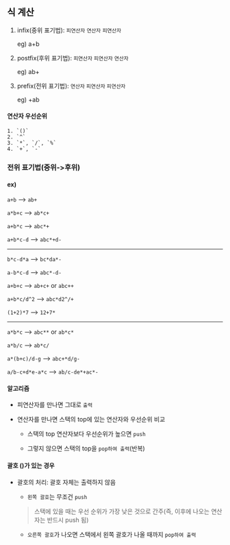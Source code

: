 ## 식 계산
1. infix(중위 표기법): `피연산자` `연산자` `피연산자`

    eg) a+b
2. postfix(후위 표기법): `피연산자` `피연산자` `연산자`

    eg) ab+

3. prefix(전위 표기법): `연산자` `피연산자` `피연산자`

    eg) +ab


#### 연산자 우선순위
```
1. `()`
2. `^`
3. `*`, `/`, `%`
4. `+`, `-`
```

### 전위 표기법(중위->후위)
#### ex)

`a+b` --> `ab+`

`a*b+c` --> `ab*c+`

`a+b*c` --> `abc*+`

`a+b*c-d` --> `abc*+d-`

---

`b*c-d*a` --> `bc*da*-`

`a-b*c-d` --> `abc*-d-`

`a+b+c` --> `ab+c+` or `abc++`

`a+b*c/d^2` --> `abc*d2^/+`

`(1+2)*7` --> `12+7*`

---

`a*b*c` --> `abc**` or `ab*c*`

`a*b/c` --> `ab*c/`

`a*(b+c)/d-g` --> `abc+*d/g-`

`a/b-c+d*e-a*c` --> `ab/c-de*+ac*-`

#### 알고리즘
- 피연산자를 만나면 그대로 `출력`

- 연산자를 만나면 스택의 top에 있는 연산자와 우선순위 비교

    - 스택의 top 연산자보다 우선순위가 높으면 `push`

    - 그렇지 않으면 스택의 top을 `pop하여 출력`(반복)

#### 괄호 ()가 있는 경우
- 괄호의 처리: 괄호 자체는 출력하지 않음

    - `왼쪽 괄호`는 무조건 `push`

    > 스택에 있을 때는 우선 순위가 가장 낮은 것으로 간주(즉, 이후에 나오는 연산자는 반드시 push 됨)

    - `오른쪽 괄호`가 나오면 스택에서 왼쪽 괄호가 나올 때까지 `pop하여 출력`